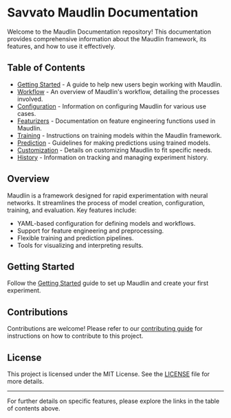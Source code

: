 # Savvato Maudlin Documentation

Welcome to the Maudlin Documentation repository! This documentation provides comprehensive information about the Maudlin framework, its features, and how to use it effectively.

## Table of Contents

- [Getting Started](https://github.com/savvato-software/savvato-maudlin-doc/blob/main/getting_started.md) - A guide to help new users begin working with Maudlin.
- [Workflow](https://github.com/savvato-software/savvato-maudlin-doc/blob/main/workflow.md) - An overview of Maudlin's workflow, detailing the processes involved.
- [Configuration](https://github.com/savvato-software/savvato-maudlin-doc/blob/main/config.md) - Information on configuring Maudlin for various use cases.
- [Featurizers](https://github.com/savvato-software/savvato-maudlin-doc/blob/main/featurizers.md) - Documentation on feature engineering functions used in Maudlin.
- [Training](https://github.com/savvato-software/savvato-maudlin-doc/blob/main/train.md) - Instructions on training models within the Maudlin framework.
- [Prediction](https://github.com/savvato-software/savvato-maudlin-doc/blob/main/predict.md) - Guidelines for making predictions using trained models.
- [Customization](https://github.com/savvato-software/savvato-maudlin-doc/blob/main/customization.md) - Details on customizing Maudlin to fit specific needs.
- [History](https://github.com/savvato-software/savvato-maudlin-doc/blob/main/history.md) - Information on tracking and managing experiment history.

## Overview

Maudlin is a framework designed for rapid experimentation with neural networks. It streamlines the process of model creation, configuration, training, and evaluation. Key features include:

- YAML-based configuration for defining models and workflows.
- Support for feature engineering and preprocessing.
- Flexible training and prediction pipelines.
- Tools for visualizing and interpreting results.

## Getting Started

Follow the [Getting Started](https://github.com/savvato-software/savvato-maudlin-doc/blob/main/getting_started.md) guide to set up Maudlin and create your first experiment.

## Contributions

Contributions are welcome! Please refer to our [contributing guide](https://github.com/savvato-software/savvato-maudlin-doc/blob/main/contributing.md) for instructions on how to contribute to this project.

## License

This project is licensed under the MIT License. See the [LICENSE](https://github.com/savvato-software/savvato-maudlin-doc/blob/main/LICENSE) file for more details.

---

For further details on specific features, please explore the links in the table of contents above.

